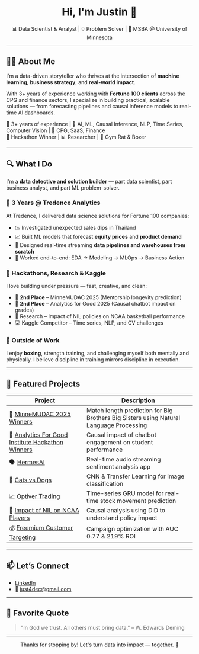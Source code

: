 <h1 align="center">Hi, I'm Justin 👋</h1>

<p align="center">
  📊 Data Scientist & Analyst | 💡 Problem Solver | 🧠 MSBA @ University of Minnesota  
</p>

---

## 👨‍💻 About Me

I'm a data-driven storyteller who thrives at the intersection of **machine learning**, **business strategy**, and **real-world impact**.

With 3+ years of experience working with **Fortune 100 clients** across the CPG and finance sectors, I specialize in building practical, scalable solutions — from forecasting pipelines and causal inference models to real-time AI dashboards.

🧠 3+ years of experience | 🎯 AI, ML, Causal Inference, NLP, Time Series, Computer Vision | 💼 CPG, SaaS, Finance  
🥈 Hackathon Winner | 📊 Researcher | 🥊 Gym Rat & Boxer

---

## 🔍 What I Do

I'm a **data detective and solution builder** — part data scientist, part business analyst, and part ML problem-solver.

### 🧠 3 Years @ Tredence Analytics
At Tredence, I delivered data science solutions for Fortune 100 companies:
- 📉 Investigated unexpected sales dips in Thailand
- 📈 Built ML models that forecast **equity prices** and **product demand**
- 🔄 Designed real-time streaming **data pipelines and warehouses from scratch**
- 🤝 Worked end-to-end: EDA → Modeling → MLOps → Business Action

### 🚀 Hackathons, Research & Kaggle
I love building under pressure — fast, creative, and clean:
- 🥈 **2nd Place** – MinneMUDAC 2025 (Mentorship longevity prediction)
- 🥈 **2nd Place** – Analytics for Good 2025 (Causal chatbot impact on grades)
- 🧪 Research – Impact of NIL policies on NCAA basketball performance
- 💻 Kaggle Competitor – Time series, NLP, and CV challenges

### 💪 Outside of Work
I enjoy **boxing**, strength training, and challenging myself both mentally and physically. I believe discipline in training mirrors discipline in execution.

---

## 🚀 Featured Projects

| Project | Description |
|--------|-------------|
| 🤝 [MinneMUDAC 2025 Winners](https://github.com/blacckbeard4/minnemudac) | Match length prediction for Big Brothers Big Sisters using Natural Language Processing |
| 🧪 [Analytics For Good Institute Hackathon Winners](https://github.com/blacckbeard4/tabot_studentgradesanalysis) | Causal impact of chatbot engagement on student performance |
| 🗣️ [HermesAI](https://github.com/blacckbeard4/Hermes.ai/tree/main) | Real-time audio streaming sentiment analysis app |
| 🐶 [Cats vs Dogs](https://github.com/blacckbeard4/CatsnDogs) | CNN & Transfer Learning for image classification |
| 📈 [Optiver Trading](https://github.com/blacckbeard4/Optiver_Trading-/tree/main) | Time-series GRU model for real-time stock movement prediction |
| 🏀 [Impact of NIL on NCAA Players](https://github.com/blacckbeard4/NcaaDid) | Causal analysis using DiD to understand policy impact |
| 💰 [Freemium Customer Targeting](https://github.com/blacckbeard4/fremiumcompany) | Campaign optimization with AUC 0.77 & 219% ROI |

---

## 📫 Let’s Connect

- [LinkedIn](https://www.linkedin.com/in/justin4)  
- 📧 just4dec@gmail.com

---

## 🧠 Favorite Quote

> "In God we trust. All others must bring data." – W. Edwards Deming

---

<p align="center">Thanks for stopping by! Let's turn data into impact — together. 🚀</p>
